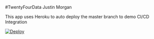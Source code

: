 
#TwentyFourData Justin Morgan

This app uses Heroku to auto deploy the master branch to demo CI/CD Integration

<a href="https://heroku.com/deploy?template=https://github.com/justinsmorganHHC/TwentyFourData">
  <img src="https://www.herokucdn.com/deploy/button.svg" alt="Deploy">
</a>

